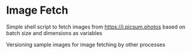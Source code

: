 # Image Fetch

Simple shell script to fetch images from https://i.picsum.photos based on batch size and dimensions as variables

Versioning sample images for image fetching by other processes
